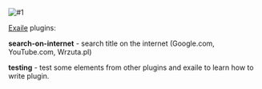 
![#1](screenshots/image-1.png?raw=true)   


[Exaile](https://github.com/exaile/exaile) plugins:

__search-on-internet__ - search title on the internet (Google.com, YouTube.com, Wrzuta.pl)

__testing__ - test some elements from other plugins and exaile to learn how to write plugin.
